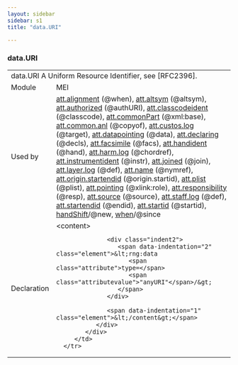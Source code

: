 ```yaml
---
layout: sidebar
sidebar: s1
title: "data.URI"

---
```


<div class="macroSpec">
   <h3 id="data.URI">data.URI</h3>
   <table class="wovenodd">
      <tr>
         <td colspan="2" class="wovenodd-col2">
            <span class="label">data.URI</span> A Uniform Resource Identifier, see [RFC2396].
         </td>
      </tr>
      <tr>
         <td class="wovenodd-col1">
            <span class="label" lang="en">Module</span>
         </td>
         <td class="wovenodd-col2">MEI</td>
      </tr>
      <tr>
         <td class="wovenodd-col1">
            <span class="label" lang="en">Used by</span>
         </td>
         <td class="wovenodd-col2">
            <div class="parent">
               <a class="link_odd_classSpec" href="/v3/att.alignment">att.alignment</a> (@when), 
               <a class="link_odd_classSpec" href="/v3/att.altsym">att.altsym</a> (@altsym), 
               <a class="link_odd_classSpec" href="/v3/att.authorized">att.authorized</a> (@authURI), 
               <a class="link_odd_classSpec" href="/v3/att.classcodeident">att.classcodeident</a> (@classcode), 
               <a class="link_odd_classSpec" href="/v3/att.commonPart">att.commonPart</a> (@xml:base), 
               <a class="link_odd_classSpec" href="/v3/att.common.anl">att.common.anl</a> (@copyof), 
               <a class="link_odd_classSpec" href="/v3/att.custos.log">att.custos.log</a> (@target), 
               <a class="link_odd_classSpec" href="/v3/att.datapointing">att.datapointing</a> (@data), 
               <a class="link_odd_classSpec" href="/v3/att.declaring">att.declaring</a> (@decls), 
               <a class="link_odd_classSpec" href="/v3/att.facsimile">att.facsimile</a> (@facs), 
               <a class="link_odd_classSpec" href="/v3/att.handident">att.handident</a> (@hand), 
               <a class="link_odd_classSpec" href="/v3/att.harm.log">att.harm.log</a> (@chordref), 
               <a class="link_odd_classSpec" href="/v3/att.instrumentident">att.instrumentident</a> (@instr), 
               <a class="link_odd_classSpec" href="/v3/att.joined">att.joined</a> (@join), 
               <a class="link_odd_classSpec" href="/v3/att.layer.log">att.layer.log</a> (@def), 
               <a class="link_odd_classSpec" href="/v3/att.name">att.name</a> (@nymref), 
               <a class="link_odd_classSpec" href="/v3/att.origin.startendid">att.origin.startendid</a> (@origin.startid), 
               <a class="link_odd_classSpec" href="/v3/att.plist">att.plist</a> (@plist), 
               <a class="link_odd_classSpec" href="/v3/att.pointing">att.pointing</a> (@xlink:role), 
               <a class="link_odd_classSpec" href="/v3/att.responsibility">att.responsibility</a> (@resp), 
               <a class="link_odd_classSpec" href="/v3/att.source">att.source</a> (@source), 
               <a class="link_odd_classSpec" href="/v3/att.staff.log">att.staff.log</a> (@def), 
               <a class="link_odd_classSpec" href="/v3/att.startendid">att.startendid</a> (@endid), 
               <a class="link_odd_classSpec" href="/v3/att.startid">att.startid</a> (@startid), 
               <a class="link_odd_classSpec" href="/v3/handShift">handShift</a>/@new, 
               <a class="link_odd_classSpec" href="/v3/when">when</a>/@since
            </div>
         </td>
      </tr>
      <tr>
         <td class="wovenodd-col1">
            <span class="label" lang="en">Declaration</span>
         </td>
         <td class="wovenodd-col2">
            <div xml:space="preserve" class="pre">
               <div class="indent1">
                  <span data-indentation="1" class="element">&lt;content&gt;</span>
                  
                  <div class="indent2">
                     <span data-indentation="2" class="element">&lt;rng:data 
                        <span class="attribute">type=</span>
                        <span class="attributevalue">"anyURI"</span>/&gt;
                     </span>
                  </div>
                  
                  <span data-indentation="1" class="element">&lt;/content&gt;</span>
               </div>
            </div>
         </td>
      </tr>
   </table>
</div>